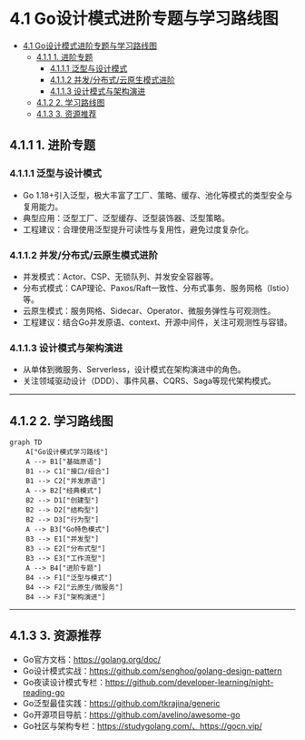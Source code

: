 # 4.1 Go设计模式进阶专题与学习路线图

<!-- TOC START -->
- [4.1 Go设计模式进阶专题与学习路线图](#41-go设计模式进阶专题与学习路线图)
  - [4.1.1 1. 进阶专题](#411-1-进阶专题)
    - [4.1.1.1 泛型与设计模式](#4111-泛型与设计模式)
    - [4.1.1.2 并发/分布式/云原生模式进阶](#4112-并发分布式云原生模式进阶)
    - [4.1.1.3 设计模式与架构演进](#4113-设计模式与架构演进)
  - [4.1.2 2. 学习路线图](#412-2-学习路线图)
  - [4.1.3 3. 资源推荐](#413-3-资源推荐)
<!-- TOC END -->

## 4.1.1 1. 进阶专题

### 4.1.1.1 泛型与设计模式

- Go 1.18+引入泛型，极大丰富了工厂、策略、缓存、池化等模式的类型安全与复用能力。
- 典型应用：泛型工厂、泛型缓存、泛型装饰器、泛型策略。
- 工程建议：合理使用泛型提升可读性与复用性，避免过度复杂化。

### 4.1.1.2 并发/分布式/云原生模式进阶

- 并发模式：Actor、CSP、无锁队列、并发安全容器等。
- 分布式模式：CAP理论、Paxos/Raft一致性、分布式事务、服务网格（Istio）等。
- 云原生模式：服务网格、Sidecar、Operator、微服务弹性与可观测性。
- 工程建议：结合Go并发原语、context、开源中间件，关注可观测性与容错。

### 4.1.1.3 设计模式与架构演进

- 从单体到微服务、Serverless，设计模式在架构演进中的角色。
- 关注领域驱动设计（DDD）、事件风暴、CQRS、Saga等现代架构模式。

---

## 4.1.2 2. 学习路线图

```mermaid
graph TD
    A["Go设计模式学习路线"]
    A --> B1["基础原语"]
    B1 --> C1["接口/组合"]
    B1 --> C2["并发原语"]
    A --> B2["经典模式"]
    B2 --> D1["创建型"]
    B2 --> D2["结构型"]
    B2 --> D3["行为型"]
    A --> B3["Go特色模式"]
    B3 --> E1["并发型"]
    B3 --> E2["分布式型"]
    B3 --> E3["工作流型"]
    A --> B4["进阶专题"]
    B4 --> F1["泛型与模式"]
    B4 --> F2["云原生/微服务"]
    B4 --> F3["架构演进"]
```

---

## 4.1.3 3. 资源推荐

- Go官方文档：<https://golang.org/doc/>
- Go设计模式实战：<https://github.com/senghoo/golang-design-pattern>
- Go夜读设计模式专栏：<https://github.com/developer-learning/night-reading-go>
- Go泛型最佳实践：<https://github.com/tkrajina/generic>
- Go开源项目导航：<https://github.com/avelino/awesome-go>
- Go社区与架构专栏：<https://studygolang.com/、https://gocn.vip/>
